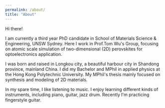 ```yaml
---
permalink: /about/
title: "About"
---
```


Hi there!

I am currently a third year PhD candidate in School of Materials Science & Engineering, UNSW Sydney. Here I work in Prof.Tom Wu's Group, focusing on atomic scale simulation of two-dimensional (2D) perovskites for optoelectronics application.

I was born and raised in Longkou city, a beautiful harbour city in Shandong province, mainland China. I did my Bachelor and MPhil in applied physics at the Hong Kong Polytechnic University. My MPhil's thesis mainly focused on synthesis and modeling of 2D materials.

In my spare time, I like listening to music. I enjoy learning different kinds of instruments, including piano, guitar, jazz drum. Recently I'm practicing fingerstyle guitar.